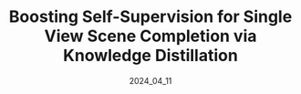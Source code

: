 ---
layout: page
permalink: publications/kdbts/
date: 2024_04_11 # determines sorting just take the date of the first publication as YYYY_MM_DD
image: assets/overview.png
image_mouseover: assets/knowledge_distillation.png

title: "Boosting Self-Supervision for Single View Scene Completion via Knowledge Distillation"
venue: CVPR, 2024
authors:
  - name: keonheehan
    affiliations: "1"
    equal_contribution: True
  - name: dominikmuhle
    affiliations: "1,2"
    equal_contribution: True
  - name: felixwimbauer
    affiliations: "1,2"
  - name: danielcremers
    affiliations: "1,2"

affiliations:
  - name: tum
    length: short
  - name: mcml
    length: long


description: "kdbts is to boost single-view scene completion by exploiting additional information from multiple images."


links:
    - name: Project Page
      link: https://keonhee-han.github.io/publications/kdbts/
    - name: Paper
      link: https://arxiv.org/abs/2404.07933
      style: "bi bi-file-earmark-richtext"
    - name: Code
      link: https://github.com/keonhee-han/KDBTS
      style: "bi bi-github"


citation: '@inproceedings{han2024kdbts,
 title = {Boosting Self-Supervision for Single-View Scene Completion
 via Knowledge Distillation},
 author = {K Han and D Muhle and F Wimbauer and D Cremers},
 booktitle = {Proceedings of the IEEE/CVF Conference on Computer Vision and Pattern Recognition},
 year = {2024},
 eprint = {2404.07933},
 eprinttype = {arXiv},
 eprintclass = {cs.CV},
}'


acknowledgements: 'This work was supported by the ERC Advanced Grant SIMULACRON, by the Munich Center for Machine Learning, and by the German Federal Ministry of Transport and Digital Infrastructure (BMDV) under grant 19F2251F for the ADAM project.'

---